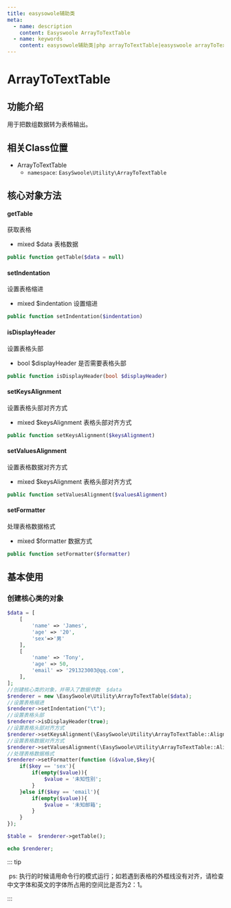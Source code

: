 ```yaml
---
title: easysowole辅助类
meta:
  - name: description
    content: Easyswoole ArrayToTextTable
  - name: keywords
    content: easysowole辅助类|php arrayToTextTable|easyswoole arrayToTextTable
---
```


# ArrayToTextTable


##  功能介绍

用于把数组数据转为表格输出。

## 相关Class位置

- ArrayToTextTable
    - `namespace`: `EasySwoole\Utility\ArrayToTextTable`

## 核心对象方法

#### getTable

获取表格

- mixed $data 表格数据

```php
public function getTable($data = null)
```



#### setIndentation

设置表格缩进

- mixed $indentation 设置缩进

```php
public function setIndentation($indentation)
```



#### isDisplayHeader

设置表格头部

- bool $displayHeader 是否需要表格头部

```php
public function isDisplayHeader(bool $displayHeader)
```



#### setKeysAlignment

设置表格头部对齐方式

- mixed $keysAlignment 表格头部对齐方式

```php
public function setKeysAlignment($keysAlignment)
```



#### setValuesAlignment

设置表格数据对齐方式

- mixed $keysAlignment 表格头部对齐方式

```php
public function setValuesAlignment($valuesAlignment)
```



#### setFormatter

处理表格数据格式

- mixed $formatter 数据方式

```php
public function setFormatter($formatter)
```





## 基本使用



### 创建核心类的对象

```php
$data = [
    [
        'name' => 'James',
        'age' => '20',
        'sex'=>'男'
    ],
    [
        'name' => 'Tony',
        'age' => 50,
        'email' => '291323003@qq.com',
    ],
];
//创建核心类的对象，并带入了数据参数  $data
$renderer = new \EasySwoole\Utility\ArrayToTextTable($data);
//设置表格缩进
$renderer->setIndentation("\t");
//设置表格头部
$renderer->isDisplayHeader(true);
//设置表格头部对齐方式
$renderer->setKeysAlignment(\EasySwoole\Utility\ArrayToTextTable::AlignLeft);
//设置表格数据对齐方式
$renderer->setValuesAlignment(\EasySwoole\Utility\ArrayToTextTable::AlignLeft);
//处理表格数据格式
$renderer->setFormatter(function (&$value,$key){
    if($key == 'sex'){
        if(empty($value)){
            $value = '未知性别';
        }
    }else if($key == 'email'){
        if(empty($value)){
            $value = '未知邮箱';
        }
    }
});

$table =  $renderer->getTable();

echo $renderer;
```

::: tip

​		ps: 执行的时候请用命令行的模式运行；如若遇到表格的外框线没有对齐，请检查中文字体和英文的字体所占用的空间比是否为2：1。

:::




